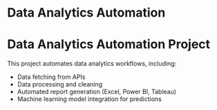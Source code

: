 # Data Analytics Automation

# Data Analytics Automation Project  
This project automates data analytics workflows, including:  
- Data fetching from APIs  
- Data processing and cleaning  
- Automated report generation (Excel, Power BI, Tableau)  
- Machine learning model integration for predictions  
